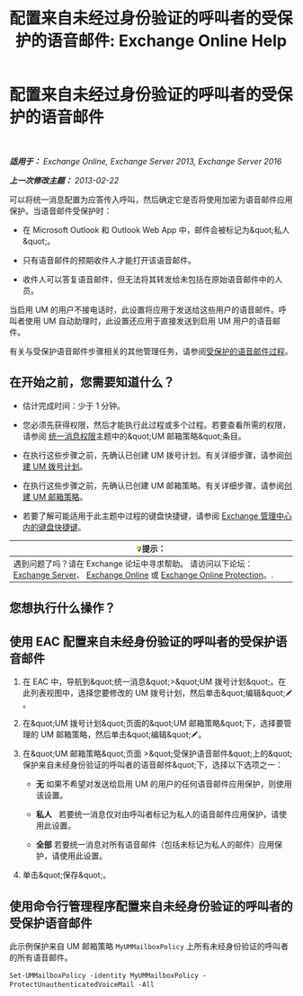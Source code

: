 ﻿---
title: '配置来自未经过身份验证的呼叫者的受保护的语音邮件: Exchange Online Help'
TOCTitle: 配置来自未经过身份验证的呼叫者的受保护的语音邮件
ms:assetid: 106bfa0a-a0fa-4a1b-bd59-4b6df1d0d61d
ms:mtpsurl: https://technet.microsoft.com/zh-cn/library/Dd335098(v=EXCHG.150)
ms:contentKeyID: 52061315
ms.date: 05/23/2018
mtps_version: v=EXCHG.150
ms.translationtype: MT
---

# 配置来自未经过身份验证的呼叫者的受保护的语音邮件

 

_**适用于：** Exchange Online, Exchange Server 2013, Exchange Server 2016_

_**上一次修改主题：** 2013-02-22_

可以将统一消息配置为应答传入呼叫，然后确定它是否将使用加密为语音邮件应用保护。当语音邮件受保护时：

  - 在 Microsoft Outlook 和 Outlook Web App 中，邮件会被标记为\&quot;私人\&quot;。

  - 只有语音邮件的预期收件人才能打开该语音邮件。

  - 收件人可以答复语音邮件，但无法将其转发给未包括在原始语音邮件中的人员。

当启用 UM 的用户不接电话时，此设置将应用于发送给这些用户的语音邮件。呼叫者使用 UM 自动助理时，此设置还应用于直接发送到启用 UM 用户的语音邮件。

有关与受保护语音邮件步骤相关的其他管理任务，请参阅[受保护的语音邮件过程](protected-voice-mail-procedures-exchange-2013-help.md)。

## 在开始之前，您需要知道什么？

  - 估计完成时间：少于 1 分钟。

  - 您必须先获得权限，然后才能执行此过程或多个过程。若要查看所需的权限，请参阅 [统一消息权限](unified-messaging-permissions-exchange-2013-help.md)主题中的\&quot;UM 邮箱策略\&quot;条目。

  - 在执行这些步骤之前，先确认已创建 UM 拨号计划。有关详细步骤，请参阅[创建 UM 拨号计划](create-a-um-dial-plan-exchange-2013-help.md)。

  - 在执行这些步骤之前，先确认已创建 UM 邮箱策略。有关详细步骤，请参阅[创建 UM 邮箱策略](create-a-um-mailbox-policy-exchange-2013-help.md)。

  - 若要了解可能适用于此主题中过程的键盘快捷键，请参阅 [Exchange 管理中心内的键盘快捷键](keyboard-shortcuts-in-the-exchange-admin-center-exchange-online-protection-help.md)。

<table>
<thead>
<tr class="header">
<th><img src="images/Bb124558.tip(EXCHG.150).gif" title="提示" alt="提示" />提示：</th>
</tr>
</thead>
<tbody>
<tr class="odd">
<td>遇到问题了吗？请在 Exchange 论坛中寻求帮助。 请访问以下论坛：<a href="https://go.microsoft.com/fwlink/p/?linkid=60612">Exchange Server</a>、 <a href="https://go.microsoft.com/fwlink/p/?linkid=267542">Exchange Online</a> 或 <a href="https://go.microsoft.com/fwlink/p/?linkid=285351">Exchange Online Protection</a>。.</td>
</tr>
</tbody>
</table>


## 您想执行什么操作？

## 使用 EAC 配置来自未经身份验证的呼叫者的受保护语音邮件

1.  在 EAC 中，导航到\&quot;统一消息\&quot;\>\&quot;UM 拨号计划\&quot;。在此列表视图中，选择您要修改的 UM 拨号计划，然后单击\&quot;编辑\&quot;![编辑图标](images/Bb124582.6f53ccb2-1f13-4c02-bea0-30690e6ea71d(EXCHG.150).gif "编辑图标")。

2.  在\&quot;UM 拨号计划\&quot;页面的\&quot;UM 邮箱策略\&quot;下，选择要管理的 UM 邮箱策略，然后单击\&quot;编辑\&quot;![编辑图标](images/Bb124582.6f53ccb2-1f13-4c02-bea0-30690e6ea71d(EXCHG.150).gif "编辑图标")。

3.  在\&quot;UM 邮箱策略\&quot;页面 \>\&quot;受保护语音邮件\&quot;上的\&quot;保护来自未经身份验证的呼叫者的语音邮件\&quot;下，选择以下选项之一：
    
      - **无** 如果不希望对发送给启用 UM 的用户的任何语音邮件应用保护，则使用该设置。
    
      - **私人**   若要统一消息仅对由呼叫者标记为私人的语音邮件应用保护，请使用此设置。
    
      - **全部** 若要统一消息对所有语音邮件（包括未标记为私人的邮件）应用保护，请使用此设置。

4.  单击\&quot;保存\&quot;。

## 使用命令行管理程序配置来自未经身份验证的呼叫者的受保护语音邮件

此示例保护来自 UM 邮箱策略 `MyUMMailboxPolicy` 上所有未经身份验证的呼叫者的所有语音邮件。

    Set-UMMailboxPolicy -identity MyUMMailboxPolicy -ProtectUnauthenticatedVoiceMail -All


